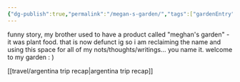 ```yaml
---
{"dg-publish":true,"permalink":"/megan-s-garden/","tags":["gardenEntry"]}
---
```


funny story, my brother used to have a product called "meghan's garden" - it was plant food. that is now defunct ig so i am reclaiming the name and using this space for all of my nots/thoughts/writings... you name it. welcome to my garden : )

[[travel/argentina trip recap\|argentina trip recap]]
